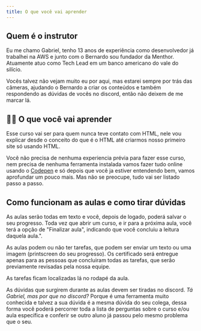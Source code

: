 ```yaml
---
title: O que você vai aprender
---
```


## Quem é o instrutor

Eu me chamo Gabriel, tenho 13 anos de experiência como desenvolvedor já trabalhei na AWS e junto com o Bernardo sou fundador da Menthor. Atuamente atuo como Tech Lead em um banco americano do vale do silício.

Vocês talvez não vejam muito eu por aqui, mas estarei sempre por trás das câmeras, ajudando o Bernardo a criar os conteúdos e também respondendo as dúvidas de vocês no discord, então não deixem de me marcar lá.

## 👩‍💻 O que você vai aprender

Esse curso vai ser para quem nunca teve contato com HTML, nele vou explicar desde o conceito do que é o HTML até criarmos nosso primeiro site só usando HTML.

Você não precisa de nenhuma experiencia prévia para fazer esse curso, nem precisa de nenhuma ferramenta instalada vamos fazer tudo online usando o [Codepen](https://codepen.io/pen/) e só depois que você ja estiver entendendo bem, vamos aprofundar um pouco mais. Mas não se preocupe, tudo vai ser listado passo a passo.

## Como funcionam as aulas e como tirar dúvidas

As aulas serão todas em texto e você, depois de logado, poderá salvar o seu progresso. Toda vez que abrir um curso, e ir para a próxima aula, você terá a opção de "Finalizar aula", indicando que você concluiu a leitura daquela aula.".

As aulas podem ou não ter tarefas, que podem ser enviar um texto ou uma imagem (printscreen do seu progresso). Os certificado será entregue apenas para as pessoas que concluiram todas as tarefas, que serão previamente revisadas pela nossa equipe.

As tarefas ficam localizadas lá no rodapé da aula.

As dúvidas que surgirem durante as aulas devem ser tiradas no discord. _Tá Gabriel, mas por que no discord?_ Porque é uma ferramenta muito conhecida e talvez a sua dúvida é a mesma dúvida do seu colega, dessa forma você poderá percorrer toda a lista de perguntas sobre o curso e/ou aula específica e conferir se outro aluno já passou pelo mesmo problema que o seu.
